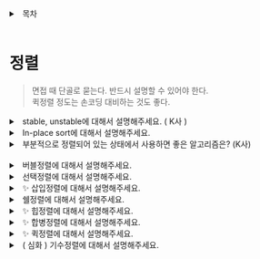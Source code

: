 <details>
<summary>&nbsp; 목차</summary>

---

## [Algorithm](./README.md)

#### 정렬

#### [그래프 알고리즘](./graph.md)
  - [MST 알고리즘](./graph.md#mst-알고리즘)
  - [최단경로](./graph.md#최단경로)


#### [탐색 알고리즘](./search.md)

[( 홈으로 )](../README.md)

---

</details>

<br>

# 정렬

> 면접 때 단골로 묻는다. 반드시 설명할 수 있어야 한다.   
> 퀵정렬 정도는 손코딩 대비하는 것도 좋다.

<details>
<summary>&nbsp; stable, unstable에 대해서 설명해주세요. ( K사 )</summary>

---

`같은 value의 정렬 후 위치`

(꼬리 질문)
- 각각 해당되는 정렬알고리즘을 말해보세요.
- 말한 알고리즘이 어떻게 stable함을 보장하는지 설명해주세요.
- 각각의 시간 복잡도를 설명해주세요.
- 퀵정렬과 합병정렬의 장단점, 어디서 사용되면 좋을까요?

---

</details>

<details>
<summary>&nbsp; In-place sort에 대해서 설명해주세요.</summary>

---

`추가적인 메모리 공간`

- 원소들의 개수에 비해서 충분히 무시할 만한 저장 공간만을 더 사용하는 정렬 알고리즘이다.
- 해당
  - 버블, 선택, 삽입, 쉘, 힙, 퀵
- 해당되지 않음
  - 합병, 기수

---

</details>

<details>
<summary>&nbsp; 부분적으로 정렬되어 있는 상태에서 사용하면 좋은 알고리즘은? (K사)</summary>

---

`삽입정렬`

- 바로 다음 값 이전이 자신의 위치기에 별도의 탐색없이 O(n)이 소요된다. 

---

</details>

<br>

<details>
<summary>&nbsp; 버블정렬에 대해서 설명해주세요.</summary>

---

- 

---

</details>


<details>
<summary>&nbsp; 선택정렬에 대해서 설명해주세요.</summary>

---

- 

---

</details>

<details>
<summary>&nbsp; ✨ 삽입정렬에 대해서 설명해주세요.</summary>

---

`O(nlogn)` `stable` `in-plate`

- 정렬된 구간에 자신의 위치를 찾아 삽입한다.
- 정렬된 상태에서 사용하기 좋다. 바로 다음 위치 직전이 자신의 위치기에 순회를 안하여 O(n)이 되기 때문이다.
- 합병정렬, 퀵정렬에서 작은 크기의 

---

</details>

<details>
<summary>&nbsp; 쉘정렬에 대해서 설명해주세요.</summary>

---

- 

---

</details>

<details>
<summary>&nbsp; ✨ 힙정렬에 대해서 설명해주세요.</summary>

---

- 

---

</details>

<details>
<summary>&nbsp; ✨ 합병정렬에 대해서 설명해주세요.</summary>

---

- 

---

</details>

<details>
<summary>&nbsp; ✨ 퀵정렬에 대해서 설명해주세요.</summary>

---

- 

---

</details>

<details>
<summary>&nbsp; ( 심화 ) 기수정렬에 대해서 설명해주세요.</summary>

---

- 

---

</details>

<br>
